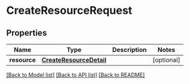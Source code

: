 # CreateResourceRequest

## Properties
Name | Type | Description | Notes
------------ | ------------- | ------------- | -------------
**resource** | [**CreateResourceDetail**](CreateResourceDetail.md) |  | [optional] 

[[Back to Model list]](../README.md#documentation-for-models) [[Back to API list]](../README.md#documentation-for-api-endpoints) [[Back to README]](../README.md)


